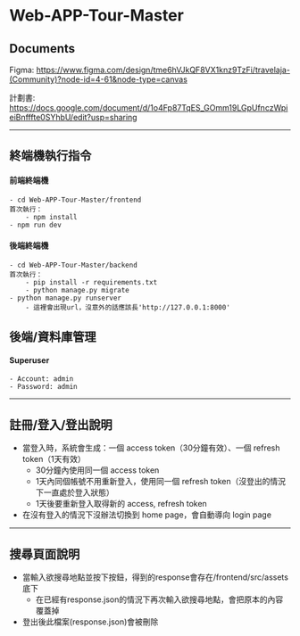 # Web-APP-Tour-Master

## Documents
Figma: https://www.figma.com/design/tme6hVJkQF8VX1knz9TzFi/travelaja-(Community)?node-id=4-61&node-type=canvas

計劃書: https://docs.google.com/document/d/1o4Fp87TqES_GOmm19LGpUfnczWpieiBnfffte0SYhbU/edit?usp=sharing

---

## 終端機執行指令

#### 前端終端機
```
- cd Web-APP-Tour-Master/frontend
首次執行：
    - npm install
- npm run dev
```

#### 後端終端機
```
- cd Web-APP-Tour-Master/backend
首次執行：
    - pip install -r requirements.txt
    - python manage.py migrate
- python manage.py runserver
    - 這裡會出現url，沒意外的話應該長'http://127.0.0.1:8000'
```

## 後端/資料庫管理

#### Superuser
```
- Account: admin
- Password: admin
```


---

## 註冊/登入/登出說明
- 當登入時，系統會生成：一個 access token（30分鐘有效）、一個 refresh token（1天有效）
    - 30分鐘內使用同一個 access token
    - 1天內同個帳號不用重新登入，使用同一個 refresh token（沒登出的情況下一直處於登入狀態）
    - 1天後要重新登入取得新的 access, refresh token
- 在沒有登入的情況下沒辦法切換到 home page，會自動導向 login page

---

## 搜尋頁面說明
- 當輸入欲搜尋地點並按下按鈕，得到的response會存在/frontend/src/assets底下
    - 在已經有response.json的情況下再次輸入欲搜尋地點，會把原本的內容覆蓋掉
- 登出後此檔案(response.json)會被刪除
